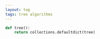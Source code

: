 ```yaml
---
layout: tag
tags: tree algorithms
---
```

```py
def tree():
    return collections.defaultdict(tree)
```













